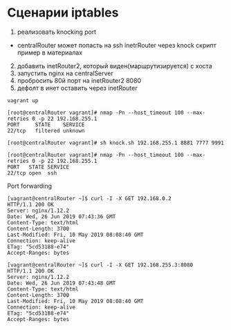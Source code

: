# Сценарии iptables
1) реализовать knocking port
- centralRouter может попасть на ssh inetrRouter через knock скрипт
пример в материалах
2) добавить inetRouter2, который виден(маршрутизируется) с хоста
3) запустить nginx на centralServer
4) пробросить 80й порт на inetRouter2 8080
5) дефолт в инет оставить через inetRouter

```
vagrant up
```
```
[root@centralRouter vagrant]# nmap -Pn --host_timeout 100 --max-retries 0 -p 22 192.168.255.1
PORT     STATE    SERVICE
22/tcp   filtered unknown

[root@centralRouter vagrant]# sh knock.sh 192.168.255.1 8881 7777 9991

[root@centralRouter vagrant]# nmap -Pn --host_timeout 100 --max-retries 0 -p 22 192.168.255.1
PORT   STATE SERVICE
22/tcp open  ssh
```

Port forwarding
```
[vagrant@centralRouter ~]$ curl -I -X GET 192.168.0.2
HTTP/1.1 200 OK
Server: nginx/1.12.2
Date: Wed, 26 Jun 2019 07:43:36 GMT
Content-Type: text/html
Content-Length: 3700
Last-Modified: Fri, 10 May 2019 08:08:40 GMT
Connection: keep-alive
ETag: "5cd53188-e74"
Accept-Ranges: bytes
```
```
[vagrant@centralRouter ~]$ curl -I -X GET 192.168.255.3:8080
HTTP/1.1 200 OK
Server: nginx/1.12.2
Date: Wed, 26 Jun 2019 07:43:48 GMT
Content-Type: text/html
Content-Length: 3700
Last-Modified: Fri, 10 May 2019 08:08:40 GMT
Connection: keep-alive
ETag: "5cd53188-e74"
Accept-Ranges: bytes
```
